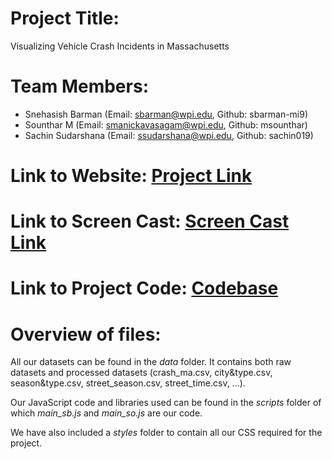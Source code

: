 # Project Title:  
Visualizing Vehicle Crash Incidents in Massachusetts

# Team Members:
* Snehasish Barman (Email: sbarman@wpi.edu, Github: sbarman-mi9)  
* Sounthar M (Email: smanickavasagam@wpi.edu, Github: msounthar)  
* Sachin Sudarshana (Email: ssudarshana@wpi.edu, Github: sachin019)  

# Link to Website: [Project Link](http://sbarman-mi9.github.io/CS573FinalViz/index.html)  
# Link to Screen Cast: [Screen Cast Link]()  
# Link to Project Code: [Codebase](https://github.com/sbarman-mi9/CS573FinalViz)

# Overview of files: 
All our datasets can be found in the *data* folder. It contains both raw datasets and processed datasets (crash_ma.csv, city&type.csv, season&type.csv, street_season.csv, street_time.csv, ...).  
  
Our JavaScript code and libraries used can be found in the *scripts* folder of which *main_sb.js* and *main_so.js* are our code.  
  
We have also included a *styles* folder to contain all our CSS required for the project.



